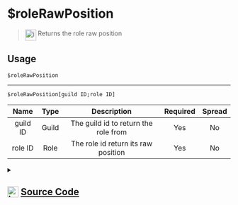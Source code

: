 # $roleRawPosition
> <img align="top" src="https://upload.wikimedia.org/wikipedia/commons/thumb/e/e4/Infobox_info_icon.svg/160px-Infobox_info_icon.svg.png?20150409153300" alt="image" width="25" height="auto"> Returns the role raw position
## Usage
```
$roleRawPosition
```
---
```
$roleRawPosition[guild ID;role ID]
```
| Name | Type | Description | Required | Spread
| :---: | :---: | :---: | :---: | :---: |
guild ID | Guild | The guild id to return the role from | Yes | No
role ID | Role | The role id return its raw position | Yes | No
<details>
<summary>
    
## <img align="top" src="https://cdn4.iconfinder.com/data/icons/iconsimple-logotypes/512/github-512.png" alt="image" width="25" height="auto">  [Source Code](https://github.com/tryforge/ForgeScript-V2/blob/main/src/native/roleRawPosition.ts)
    
</summary>
    
```ts
import { ArgType, NativeFunction, Return } from "../structures"

export default new NativeFunction({
    name: "$roleRawPosition",
    version: "1.0.0",
    description: "Returns the role raw position",
    brackets: false,
    unwrap: true,
    args: [
        {
            name: "guild ID",
            description: "The guild id to return the role from",
            rest: false,
            type: ArgType.Guild,
            required: true,
        },
        {
            name: "role ID",
            description: "The role id return its raw position",
            rest: false,
            type: ArgType.Role,
            pointer: 0,
            required: true,
        },
    ],
    execute(ctx, [, role]) {
        return this.success((role ?? ctx.role)?.rawPosition)
    },
})

```
    
</details>